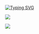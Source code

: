 [![Typing SVG](https://readme-typing-svg.demolab.com?font=Fira+Code&duration=2000&pause=1000&width=435&lines=Coder;Student;Leader;Roboticist)](https://git.io/typing-svg)

![](https://komarev.com/ghpvc/?username=western-warrior&color=blue)

 
   

[![](https://streak-stats.demolab.com?user=western-warrior&theme=dark&hide_border=true&mode=weekly)](https://git.io/streak-stats)


